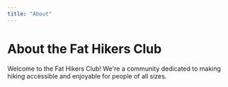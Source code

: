 ```yaml
---
title: "About"
---
```


# About the Fat Hikers Club

Welcome to the Fat Hikers Club! We're a community dedicated to making hiking accessible and enjoyable for people of all sizes.